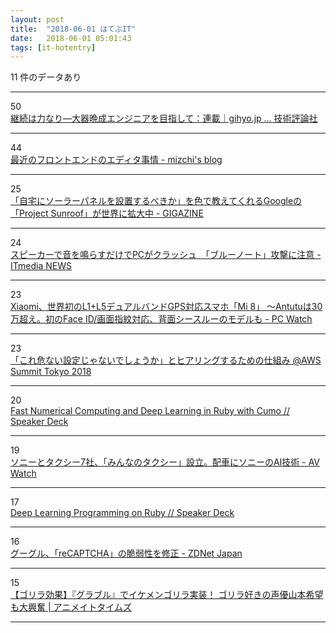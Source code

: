 ```yaml
---
layout: post
title:  "2018-06-01 はてぶIT"
date:   2018-06-01 05:01:43
tags: [it-hotentry]
---
```

11 件のデータあり

<hr><div class="row">
<div class="col-1"><span class="badge badge-pill badge-success h2">50</span></div>
<div class="col-11"><a href='http://gihyo.jp/dev/serial/01/continue-power' target='_blank'>継続は力なり―大器晩成エンジニアを目指して：連載｜gihyo.jp … 技術評論社</a></div>
</div>
<hr>
<div class="row">
<div class="col-1"><span class="badge badge-pill badge-success h2">44</span></div>
<div class="col-11"><a href='http://mizchi.hatenablog.com/entry/2018/05/31/233220' target='_blank'>最近のフロントエンドのエディタ事情 - mizchi's blog</a></div>
</div>
<hr>
<div class="row">
<div class="col-1"><span class="badge badge-pill badge-success h2">25</span></div>
<div class="col-11"><a href='https://gigazine.net/news/20180531-google-launch-solar-power-service/' target='_blank'>「自宅にソーラーパネルを設置するべきか」を色で教えてくれるGoogleの「Project Sunroof」が世界に拡大中 - GIGAZINE</a></div>
</div>
<hr>
<div class="row">
<div class="col-1"><span class="badge badge-pill badge-success h2">24</span></div>
<div class="col-11"><a href='http://www.itmedia.co.jp/news/articles/1805/31/news131.html' target='_blank'>スピーカーで音を鳴らすだけでPCがクラッシュ　「ブルーノート」攻撃に注意 - ITmedia NEWS</a></div>
</div>
<hr>
<div class="row">
<div class="col-1"><span class="badge badge-pill badge-success h2">23</span></div>
<div class="col-11"><a href='https://pc.watch.impress.co.jp/docs/news/1124989.html' target='_blank'>Xiaomi、世界初のL1+L5デュアルバンドGPS対応スマホ「Mi 8」 ～Antutuは30万超え。初のFace ID/画面指紋対応、背面シースルーのモデルも - PC Watch</a></div>
</div>
<hr>
<div class="row">
<div class="col-1"><span class="badge badge-pill badge-success h2">23</span></div>
<div class="col-11"><a href='https://developers.cyberagent.co.jp/blog/archives/16009/' target='_blank'>「これ危ない設定じゃないでしょうか」とヒアリングするための仕組み @AWS Summit Tokyo 2018</a></div>
</div>
<hr>
<div class="row">
<div class="col-1"><span class="badge badge-pill badge-success h2">20</span></div>
<div class="col-11"><a href='https://speakerdeck.com/sonots/fast-numerical-computing-and-deep-learning-in-ruby-with-cumo' target='_blank'>Fast Numerical Computing and Deep Learning in Ruby with Cumo // Speaker Deck</a></div>
</div>
<hr>
<div class="row">
<div class="col-1"><span class="badge badge-pill badge-success h2">19</span></div>
<div class="col-11"><a href='https://av.watch.impress.co.jp/docs/news/1124942.html' target='_blank'>ソニーとタクシー7社、「みんなのタクシー」設立。配車にソニーのAI技術 - AV Watch</a></div>
</div>
<hr>
<div class="row">
<div class="col-1"><span class="badge badge-pill badge-success h2">17</span></div>
<div class="col-11"><a href='https://speakerdeck.com/mrkn/deep-learning-programming-on-ruby' target='_blank'>Deep Learning Programming on Ruby // Speaker Deck</a></div>
</div>
<hr>
<div class="row">
<div class="col-1"><span class="badge badge-pill badge-success h2">16</span></div>
<div class="col-11"><a href='https://japan.zdnet.com/article/35120065/' target='_blank'>グーグル、「reCAPTCHA」の脆弱性を修正 - ZDNet Japan</a></div>
</div>
<hr>
<div class="row">
<div class="col-1"><span class="badge badge-pill badge-success h2">15</span></div>
<div class="col-11"><a href='https://www.animatetimes.com/news/details.php?id=1527739478' target='_blank'>【ゴリラ効果】『グラブル』でイケメンゴリラ実装！ ゴリラ好きの声優山本希望も大興奮 | アニメイトタイムズ</a></div>
</div>
<hr>
